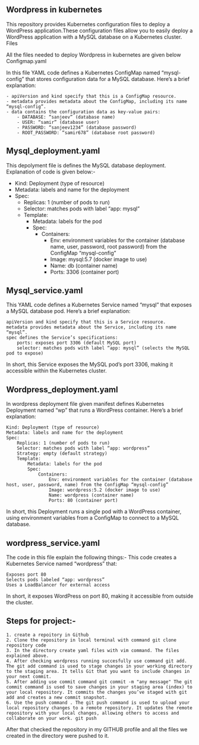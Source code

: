 ## Wordpress in kubernetes

This repository provides Kubernetes configuration files to deploy a WordPress application.These configuration files allow you to easily deploy a WordPress application with a MySQL database on a Kubernetes cluster.
Files

All the files needed to deploy Wordpress in kubernetes are given below
Configmap.yaml

In this file YAML code defines a Kubernetes ConfigMap named “mysql-config” that stores configuration data for a MySQL database. Here’s a brief explanation:

    - apiVersion and kind specify that this is a ConfigMap resource.
    - metadata provides metadata about the ConfigMap, including its name “mysql-config”.
    - data contains the configuration data as key-value pairs:
        - DATABASE: “sanjeev” (database name)
        - USER: “samir” (database user)
        - PASSWORD: “sanjeev1234” (database password)
        - ROOT_PASSWORD: “samir678” (database root password)

## Mysql_deployment.yaml

This depolyment file is defines the MySQL database deployment. Explanation of code is given below:-

   - Kind: Deployment (type of resource)
   -  Metadata: labels and name for the deployment
   - Spec:
       - Replicas: 1 (number of pods to run)
       - Selector: matches pods with label “app: mysql”
       - Template:
           - Metadata: labels for the pod
           - Spec:
               - Containers:
                   - Env: environment variables for the container (database name, user, password, root password) from the ConfigMap “mysql-config”
                   - Image: mysql:5.7 (docker image to use)
                   - Name: db (container name)
                   - Ports: 3306 (container port)

## Mysql_service.yaml

This YAML code defines a Kubernetes Service named “mysql” that exposes a MySQL database pod. Here’s a brief explanation:

    apiVersion and kind specify that this is a Service resource.
    metadata provides metadata about the Service, including its name “mysql”.
    spec defines the Service’s specifications:
        ports: exposes port 3306 (default MySQL port)
        selector: matches pods with label “app: mysql” (selects the MySQL pod to expose)

In short, this Service exposes the MySQL pod’s port 3306, making it accessible within the Kubernetes cluster.

## Wordpress_deployment.yaml

In wordpress deployment file given manifest defines Kubernetes Deployment named “wp” that runs a WordPress container. Here’s a brief explanation:

    Kind: Deployment (type of resource)
    Metadata: labels and name for the deployment
    Spec:
        Replicas: 1 (number of pods to run)
        Selector: matches pods with label “app: wordpress”
        Strategy: empty (default strategy)
        Template:
            Metadata: labels for the pod
            Spec:
                Containers:
                    Env: environment variables for the container (database host, user, password, name) from the ConfigMap “mysql-config”
                    Image: wordpress:5.2 (docker image to use)
                    Name: wordpress (container name)
                    Ports: 80 (container port)

In short, this Deployment runs a single pod with a WordPress container, using environment variables from a ConfigMap to connect to a MySQL database.

## wordpress_service.yaml

The code in this file explain the following things:-
This code creates a Kubernetes Service named “wordpress” that:

    Exposes port 80
    Selects pods labeled “app: wordpress”
    Uses a LoadBalancer for external access

In short, it exposes WordPress on port 80, making it accessible from outside the cluster.

## Steps for project:-

    1. create a repoitory in Github
    2. Clone the repository in local terminal with command git clone repository code
    3. In the directory create yaml files with vim command. The files explained above.
    4. After checking wordpress running succesfully use command git add. The git add command is used to stage changes in your working directory to the staging area. It tells Git that you want to include changes in your next commit.
    5. After adding use commit command git commit -m "any message" The git commit command is used to save changes in your staging area (index) to your local repository. It commits the changes you’ve staged with git add and creates a new commit snapshot.
    6. Use the push command . The git push command is used to upload your local repository changes to a remote repository. It updates the remote repository with your local changes, allowing others to access and collaborate on your work. git push

After that checked the repository in my GITHUB profile and all the files we created in the directory were pushed to it.
